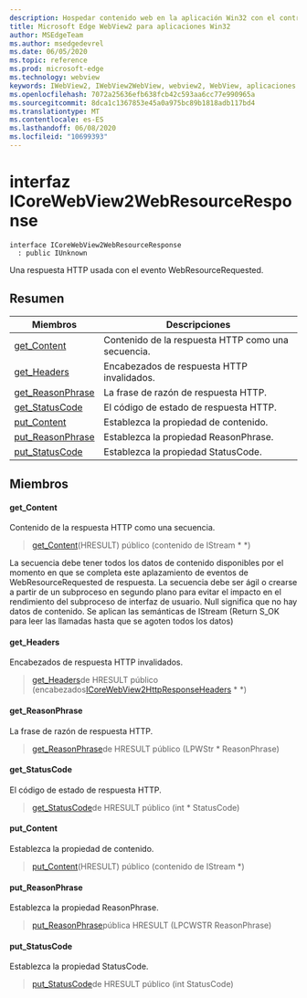 ```yaml
---
description: Hospedar contenido web en la aplicación Win32 con el control Microsoft Edge WebView2
title: Microsoft Edge WebView2 para aplicaciones Win32
author: MSEdgeTeam
ms.author: msedgedevrel
ms.date: 06/05/2020
ms.topic: reference
ms.prod: microsoft-edge
ms.technology: webview
keywords: IWebView2, IWebView2WebView, webview2, WebView, aplicaciones Win32, Win32, Edge, ICoreWebView2, ICoreWebView2Controller, control de explorador, HTML Edge
ms.openlocfilehash: 7072a25636efb638fcb42c593aa6cc77e990965a
ms.sourcegitcommit: 8dca1c1367853e45a0a975bc89b1818adb117bd4
ms.translationtype: MT
ms.contentlocale: es-ES
ms.lasthandoff: 06/08/2020
ms.locfileid: "10699393"
---
```

# interfaz ICoreWebView2WebResourceResponse 

```
interface ICoreWebView2WebResourceResponse
  : public IUnknown
```

Una respuesta HTTP usada con el evento WebResourceRequested.

## Resumen

 Miembros                        | Descripciones
--------------------------------|---------------------------------------------
[get_Content](#get_content) | Contenido de la respuesta HTTP como una secuencia.
[get_Headers](#get_headers) | Encabezados de respuesta HTTP invalidados.
[get_ReasonPhrase](#get_reasonphrase) | La frase de razón de respuesta HTTP.
[get_StatusCode](#get_statuscode) | El código de estado de respuesta HTTP.
[put_Content](#put_content) | Establezca la propiedad de contenido.
[put_ReasonPhrase](#put_reasonphrase) | Establezca la propiedad ReasonPhrase.
[put_StatusCode](#put_statuscode) | Establezca la propiedad StatusCode.

## Miembros

#### get_Content 

Contenido de la respuesta HTTP como una secuencia.

> [get_Content](#get_content)(HRESULT) público (contenido de IStream * *)

La secuencia debe tener todos los datos de contenido disponibles por el momento en que se completa este aplazamiento de eventos de WebResourceRequested de respuesta. La secuencia debe ser ágil o crearse a partir de un subproceso en segundo plano para evitar el impacto en el rendimiento del subproceso de interfaz de usuario. Null significa que no hay datos de contenido. Se aplican las semánticas de IStream (Return S_OK para leer las llamadas hasta que se agoten todos los datos)

#### get_Headers 

Encabezados de respuesta HTTP invalidados.

> [get_Headers](#get_headers)de HRESULT público (encabezados[ICoreWebView2HttpResponseHeaders](icorewebview2httpresponseheaders.md) * *)

#### get_ReasonPhrase 

La frase de razón de respuesta HTTP.

> [get_ReasonPhrase](#get_reasonphrase)de HRESULT público (LPWStr * ReasonPhrase)

#### get_StatusCode 

El código de estado de respuesta HTTP.

> [get_StatusCode](#get_statuscode)de HRESULT público (int * StatusCode)

#### put_Content 

Establezca la propiedad de contenido.

> [put_Content](#put_content)(HRESULT) público (contenido de IStream *)

#### put_ReasonPhrase 

Establezca la propiedad ReasonPhrase.

> [put_ReasonPhrase](#put_reasonphrase)pública HRESULT (LPCWSTR ReasonPhrase)

#### put_StatusCode 

Establezca la propiedad StatusCode.

> [put_StatusCode](#put_statuscode)de HRESULT público (int StatusCode)


